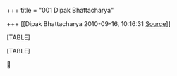 +++
title = "001 Dipak Bhattacharya"

+++
[[Dipak Bhattacharya	2010-09-16, 10:16:31 [Source](https://groups.google.com/g/bvparishat/c/Sw0fk8pKm6g)]]



[TABLE]

[TABLE]



